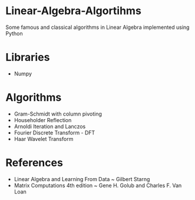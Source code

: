 # Linear-Algebra-Algortihms
Some famous and classical algorithms in Linear Algebra implemented using Python
# Libraries
- Numpy
# Algorithms
- Gram-Schmidt with column pivoting
- Householder Reflection
- Arnoldi Iteration and Lanczos
- Fourier Discrete Transform - DFT
- Haar Wavelet Transform
# References
- Linear Algebra and Learning From Data ~ Gilbert Starng
- Matrix Computations 4th edition ~ Gene H. Golub and Charles F. Van Loan
